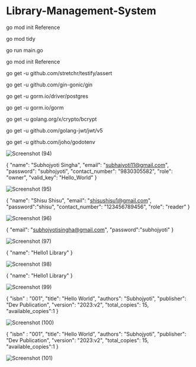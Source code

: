 # Library-Management-System

go mod init Reference

go mod tidy

go run main.go

go mod init Reference

go get -u github.com/stretchr/testify/assert

go get -u github.com/gin-gonic/gin

go get -u gorm.io/driver/postgres

go get -u gorm.io/gorm

go get -u golang.org/x/crypto/bcrypt

go get -u github.com/golang-jwt/jwt/v5

go get -u github.com/joho/godotenv




![Screenshot (94)](https://github.com/Ayush5935/Library-Management-System/assets/64814485/6417b7f4-f59c-47a3-8843-6125fd189d4d)


{
    "name": "Subhojyoti Singha",
    "email": "subhajyoti11@gmail.com",
    "password": "subhojyoti",
    "contact_number": "9830305582",
    "role": "owner",
    "valid_key": "Hello_World"
}



![Screenshot (95)](https://github.com/Ayush5935/Library-Management-System/assets/64814485/d0dd9f65-a27a-4435-b43a-bd4613e9aa48)

{
    "name": "Shisu Shisu",
    "email": "shisushisu1@gmail.com",
    "password":"shisu",
    "contact_number": "123456789456",
    "role": "reader"
}

![Screenshot (96)](https://github.com/Ayush5935/Library-Management-System/assets/64814485/69c8f540-c466-4326-96bc-31684922b4e3)

{
    "email": "subhojyotisingha@gmail.com",
    "password":"subhojyoti"
}



![Screenshot (97)](https://github.com/Ayush5935/Library-Management-System/assets/64814485/0ba822de-4155-4b6d-b94d-0fb6bb36596a)

{
    "name": "Hello1 Library"
}


![Screenshot (98)](https://github.com/Ayush5935/Library-Management-System/assets/64814485/869067c0-debf-4ee9-b9ef-471c4bc45f4c)

{
    "name": "Hello1 Library"
}

![Screenshot (99)](https://github.com/Ayush5935/Library-Management-System/assets/64814485/93f4f6eb-32ec-4eec-a394-177cf9a983fc)

{
    "isbn" : "001",
    "title": "Hello World",
    "authors": "Subhojyoti",
    "publisher": "Dev Publication",
    "version": "2023:v2",
    "total_copies": 15,
    "available_copies":1
}

![Screenshot (100)](https://github.com/Ayush5935/Library-Management-System/assets/64814485/8e1ddacd-bd9c-4a57-8d59-75f5b7522996)

{
    "isbn" : "001",
    "title": "Hello World",
    "authors": "Subhojyoti",
    "publisher": "Dev Publication",
    "version": "2023:v2",
    "total_copies": 15,
    "available_copies":1
}

![Screenshot (101)](https://github.com/Ayush5935/Library-Management-System/assets/64814485/30baf989-3cb9-446c-b415-171ac363d6ab)



